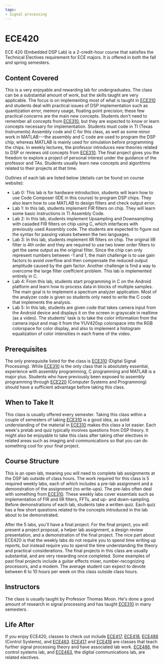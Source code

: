 ```yaml
---
tags:
- Signal processing
---
```


# ECE420

ECE 420 (Embedded DSP Lab) is a 2-credit-hour course that satisfies the Technical Electives requirement for ECE majors. It is offered in both the fall and spring semesters.

## Content Covered

This is a very enjoyable and rewarding lab for undergraduates. The class can be a substantial amount of work, but the skills taught are very applicable. The focus is on implementing most of what is taught in [ECE310](ECE310.md) and students deal with practical issues of DSP implementation such as quantization error, memory usage, floating point precision; these few practical concerns are the main new concepts. Students don't need to remember all concepts from [ECE310](ECE310.md), but they are expected to know or learn concepts necessary for implementation. Students must code in TI (Texas Instruments) Assembly code and C for this class, as well as some minor work in MATLAB---the assembly and C code are used to program the DSP chip, whereas MATLAB is mainly used for simulation before programming the chips. In weekly lectures, the professor introduces new theories related to DSP or reviews old concepts from [ECE310](ECE310.md). The final project gives you the freedom to explore a project of personal interest under the guidance of the professor and TAs. Students usually learn new concepts and algorithms related to their projects at that time.

Outlines of each lab are listed below (details can be found on course website):

- Lab 0: This lab is for hardware introduction, students will learn how to use Code Composer (IDE in this course) to program DSP chips. They also learn how to use MATLAB to design filters and check output error.
- Lab 1: In this lab, students implement FIR filters on chip. They will learn some basic instructions in TI Assembly Code.
- Lab 2: In this lab, students implement Upsampling and Downsampling with casaded FIR filters on chip using C, which interfaces with previously used Assembly code. The students are expected to figure out the syntax for passing values between the two languages.
- Lab 3: In this lab, students implement IIR filters on chip. The original IIR filter is 4th order and they are required to use two lower order filters to get the same output as the original filter. Since the chip can only represent numbers between -1 and 1, the main challenge is to use gain factors to avoid overflow and then compensate the reduced output amplitude caused by the gain factor. Another challenge is find a way to overcome the large filter coeffcient problem. This lab is implemented entirely in C.
- Lab 4: From this lab, students start programming in C on the Android platform and learn how to process data in blocks of multiple samples. The main goal is to implement a spectrum analyzer application. Most of the analyzer code is given so students only need to write the C code that implements the analysis.
- Lab 5: In this lab, students are given code that takes camera input from the Android device and displays it on the screen in grayscale in realtime (as a video). The students' task is to take the color information from the camera input and map it from the YUV420sp colorspace into the RGB colorspace for color display, and also to implement a histogram equalization of color intensities in each frame of the video.

## Prerequisites

The only prerequisite listed for the class is [ECE310](ECE310.md) (Digital Signal Processing). While [ECE310](ECE310.md) is the only class that is absolutely essential, experience with assembly programming, C programming and MATLAB is a major plus. Students who have previously been exposed to assembly programming through [ECE220](ECE220.md) (Computer Systems and Programming) should have a sufficient advantage before taking this class. 

## When to Take It

This class is usually offered every semester. Taking this class within a couple of semesters of taking [ECE310](ECE310.md) is a good idea, as solid understanding of the material in [ECE310](ECE310.md) makes this class a lot easier. Each week's prelab and quiz typically involves questions from DSP theory. It might also be enjoyable to take this class after taking other electives in related areas such as imaging and communications so that you can do something cool for your final project. 

## Course Structure

This is an open lab, meaning you will need to complete lab assignments at the DSP lab outside of class hours. The work required for this class is 5 required weekly labs, each of which includes a pre-lab assignment and a demonstration of the assignment (no write-ups). The pre-labs often deal with something from [ECE310](ECE310.md). These weekly labs cover essentials such as implementation of FIR and IIR filters, FFTs, and up- and down-sampling. Before demonstrations of each lab, students take a written quiz. Each quiz has a few short questions related to the concepts introduced in the lab about to be demonstrated.

After the 5 labs, you'll have a final project. For the final project, you will present a project proposal, a helper lab assignment, a design review presentation, and a demonstration of the final project. The nice part about ECE420 is that the weekly labs do not require you to spend time writing up reports, but instead require you to spend the time understanding the theory and practical considerations. The final projects in this class are usually substantial, and are very rewarding once completed. Some examples of past final projects include a guitar effects mixer, number-recognizing processors, and a modem. The average student can expect to devote between 6 to 10 hours per week on this class outside class hours.

## Instructors

The class is usually taught by Professor Thomas Moon. He's done a good amount of research in signal processing and has taught [ECE310](ECE310.md) in many semesters.

[comment]: # (## Course Tips)

## Life After

If you enjoy ECE420, classes to check out include [ECE417](ECE417.md), [ECE418](ECE418.md), [ECE486](ECE486.md) (Control Systems), and [ECE463](ECE463.md). [ECE417](ECE417.md) and [ECE418](ECE418.md) are classes that teach further signal processing theory and have associated lab work. [ECE486](ECE486.md), the control systems lab, and [ECE463](ECE463.md), the digital communications lab, are related electives.

